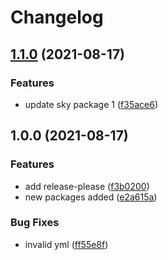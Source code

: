 # Changelog

## [1.1.0](https://www.github.com/AnDeVerin/uni/compare/v1.0.0...v1.1.0) (2021-08-17)


### Features

* update sky package 1 ([f35ace6](https://www.github.com/AnDeVerin/uni/commit/f35ace60f1662a7d6fba00bb3c475ef9c8e5faf1))

## 1.0.0 (2021-08-17)


### Features

* add release-please ([f3b0200](https://www.github.com/AnDeVerin/uni/commit/f3b0200480e01b45659a7fd7bae80dc3ba27946a))
* new packages added ([e2a615a](https://www.github.com/AnDeVerin/uni/commit/e2a615ad0ffa19a6d0259986bbc67cf60b3d7df1))


### Bug Fixes

* invalid yml ([ff55e8f](https://www.github.com/AnDeVerin/uni/commit/ff55e8f19563a52130ac85765d791e69f0d46dd8))
